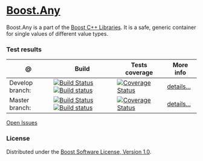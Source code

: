# [Boost.Any](http://boost.org/libs/any)
Boost.Any is a part of the [Boost C++ Libraries](http://github.com/boostorg). It is a safe, generic container for single values of different value types.

### Test results

@               | Build         | Tests coverage | More info
----------------|-------------- | -------------- |-----------
Develop branch: | [![Build Status](https://travis-ci.org/apolukhin/any.svg?branch=develop)](https://travis-ci.org/apolukhin/any) [![Build status](https://ci.appveyor.com/api/projects/status/dmugl75nfhjnx7ot/branch/develop?svg=true)](https://ci.appveyor.com/project/apolukhin/any/branch/develop) | [![Coverage Status](https://coveralls.io/repos/apolukhin/any/badge.png?branch=develop)](https://coveralls.io/r/apolukhin/any?branch=develop) | [details...](http://www.boost.org/development/tests/develop/developer/any.html)
Master branch:  | [![Build Status](https://travis-ci.org/apolukhin/any.svg?branch=master)](https://travis-ci.org/apolukhin/any) [![Build status](https://ci.appveyor.com/api/projects/status/dmugl75nfhjnx7ot/branch/master?svg=true)](https://ci.appveyor.com/project/apolukhin/any/branch/master) | [![Coverage Status](https://coveralls.io/repos/apolukhin/any/badge.png?branch=master)](https://coveralls.io/r/apolukhin/any?branch=master) | [details...](http://www.boost.org/development/tests/master/developer/any.html)


[Open Issues](https://svn.boost.org/trac/boost/query?status=!closed&component=any)

### License

Distributed under the [Boost Software License, Version 1.0](http://boost.org/LICENSE_1_0.txt).
